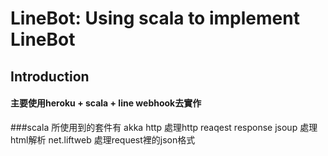 LineBot: Using scala to implement LineBot
=============
## Introduction

#### 主要使用heroku + scala + line webhook去實作

###scala 所使用到的套件有 akka http 處理http reaqest response jsoup 處理html解析 net.liftweb 處理request裡的json格式
